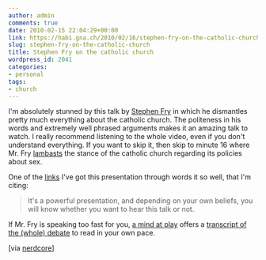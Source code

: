 ```yaml
---
author: admin
comments: true
date: 2010-02-15 22:04:29+00:00
link: https://habi.gna.ch/2010/02/16/stephen-fry-on-the-catholic-church/
slug: stephen-fry-on-the-catholic-church
title: Stephen Fry on the catholic church
wordpress_id: 2041
categories:
- personal
tags:
- church
---
```


I'm absolutely stunned by this talk by [Stephen Fry](http://www.stephenfry.com/) in which he dismantles pretty much everything about the catholic church. The politeness in his words and extremely well phrased arguments makes it an amazing talk to watch. I really recommend listening to the whole video, even if you don't understand everything. If you want to skip it, then skip to minute 16 where Mr. Fry [lambasts](http://www.dict.cc/?s=lambast) the stance of the catholic church regarding its policies about sex.  


  
  
  
  
  

One of the [links](http://tywkiwdbi.blogspot.com/2010/02/stephen-fry-speaks-about-catholicism.html) I've got this presentation through words it so well, that I'm citing:  



<blockquote>
  It's a powerful presentation, and depending on your own beliefs, you will know whether you want to hear this talk or not.
</blockquote>




If Mr. Fry is speaking too fast for you, [a mind at play](http://www.amindatplay.eu/) offers a [transcript of the (whole) debate](http://) to read in your own pace.

[via [nerdcore](http://www.nerdcore.de/wp/2010/02/10/stephen-fry-uber-die-katholische-kirche/)]

